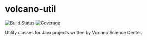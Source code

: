  volcano-util
==========================

[![Build Status](https://travis-ci.org/usgs/volcano-util.png)](https://travis-ci.org/usgs/volcano-util)
[![Coverage](https://s3.amazonaws.com/assets.coveralls.io/badges/coveralls_14.svg)](https://coveralls.io/repos/usgs/volcano-util/badge.svg?branch=master&service=github)

Utility classes for Java projects written by Volcano Science Center.

